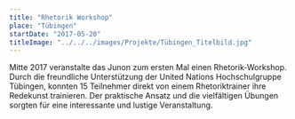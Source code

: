 ```yaml
---
title: "Rhetorik Workshop"
place: "Tübingen"
startDate: "2017-05-20"
titleImage: "../../../images/Projekte/Tübingen_Titelbild.jpg"
---
```


Mitte 2017 veranstalte das Junon zum ersten Mal einen Rhetorik-Workshop. Durch die freundliche Unterstützung der United Nations Hochschulgruppe Tübingen, konnten 15 Teilnehmer direkt von einem Rhetoriktrainer ihre Redekunst trainieren. Der praktische Ansatz und die vielfältigen Übungen sorgten für eine interessante und lustige Veranstaltung.
